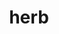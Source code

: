 ---
layout: animals&nature
title: herb
emoji: herb
permalink: 🌿.html
image: assets/img/3moji/herb.png
---